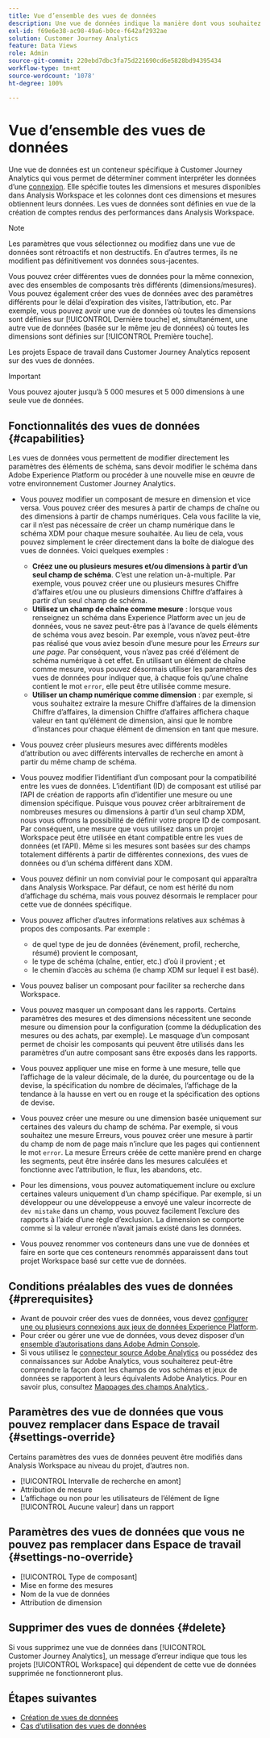 ```yaml
---
title: Vue d’ensemble des vues de données
description: Une vue de données indique la manière dont vous souhaitez interpréter les éléments de données dans la connexion Customer Journey Analytics, tels que les mesures, les dimensions, les sessions, etc.
exl-id: f69e6e38-ac98-49a6-b0ce-f642af2932ae
solution: Customer Journey Analytics
feature: Data Views
role: Admin
source-git-commit: 220ebd7dbc3fa75d221690cd6e5828bd94395434
workflow-type: tm+mt
source-wordcount: '1078'
ht-degree: 100%

---
```


# Vue d’ensemble des vues de données

Une vue de données est un conteneur spécifique à Customer Journey Analytics qui vous permet de déterminer comment interpréter les données d’une [connexion](/help/connections/create-connection.md). Elle spécifie toutes les dimensions et mesures disponibles dans Analysis Workspace et les colonnes dont ces dimensions et mesures obtiennent leurs données. Les vues de données sont définies en vue de la création de comptes rendus des performances dans Analysis Workspace.

>[!NOTE]
>
>Les paramètres que vous sélectionnez ou modifiez dans une vue de données sont rétroactifs et non destructifs. En d’autres termes, ils ne modifient pas définitivement vos données sous-jacentes.

Vous pouvez créer différentes vues de données pour la même connexion, avec des ensembles de composants très différents (dimensions/mesures). Vous pouvez également créer des vues de données avec des paramètres différents pour le délai d’expiration des visites, lʼattribution, etc. Par exemple, vous pouvez avoir une vue de données où toutes les dimensions sont définies sur [!UICONTROL Dernière touche] et, simultanément, une autre vue de données (basée sur le même jeu de données) où toutes les dimensions sont définies sur [!UICONTROL Première touche].

Les projets Espace de travail dans Customer Journey Analytics reposent sur des vues de données.

>[!IMPORTANT]
>
>Vous pouvez ajouter jusqu’à 5 000 mesures et 5 000 dimensions à une seule vue de données.

## Fonctionnalités des vues de données {#capabilities}

Les vues de données vous permettent de modifier directement les paramètres des éléments de schéma, sans devoir modifier le schéma dans Adobe Experience Platform ou procéder à une nouvelle mise en œuvre de votre environnement Customer Journey Analytics.

* Vous pouvez modifier un composant de mesure en dimension et vice versa. Vous pouvez créer des mesures à partir de champs de chaîne ou des dimensions à partir de champs numériques. Cela vous facilite la vie, car il nʼest pas nécessaire de créer un champ numérique dans le schéma XDM pour chaque mesure souhaitée. Au lieu de cela, vous pouvez simplement le créer directement dans la boîte de dialogue des vues de données. Voici quelques exemples :
   * **Créez une ou plusieurs mesures et/ou dimensions à partir dʼun seul champ de schéma**. Cʼest une relation un-à-multiple. Par exemple, vous pouvez créer une ou plusieurs mesures Chiffre dʼaffaires et/ou une ou plusieurs dimensions Chiffre dʼaffaires à partir dʼun seul champ de schéma.
   * **Utilisez un champ de chaîne comme mesure** : lorsque vous renseignez un schéma dans Experience Platform avec un jeu de données, vous ne savez peut-être pas à lʼavance de quels éléments de schéma vous avez besoin. Par exemple, vous nʼavez peut-être pas réalisé que vous aviez besoin dʼune mesure pour les *Erreurs sur une page*. Par conséquent, vous nʼavez pas créé dʼélément de schéma numérique à cet effet. En utilisant un élément de chaîne comme mesure, vous pouvez désormais utiliser les paramètres des vues de données pour indiquer que, à chaque fois quʼune chaîne contient le mot `error`, elle peut être utilisée comme mesure.
   * **Utiliser un champ numérique comme dimension** : par exemple, si vous souhaitez extraire la mesure Chiffre dʼaffaires de la dimension Chiffre dʼaffaires, la dimension Chiffre dʼaffaires affichera chaque valeur en tant quʼélément de dimension, ainsi que le nombre dʼinstances pour chaque élément de dimension en tant que mesure.

* Vous pouvez créer plusieurs mesures avec différents modèles dʼattribution ou avec différents intervalles de recherche en amont à partir du même champ de schéma.

* Vous pouvez modifier lʼidentifiant dʼun composant pour la compatibilité entre les vues de données. Lʼidentifiant (ID) de composant est utilisé par lʼAPI de création de rapports afin dʼidentifier une mesure ou une dimension spécifique. Puisque vous pouvez créer arbitrairement de nombreuses mesures ou dimensions à partir dʼun seul champ XDM, nous vous offrons la possibilité de définir votre propre ID de composant. Par conséquent, une mesure que vous utilisez dans un projet Workspace peut être utilisée en étant compatible entre les vues de données (et l’API). Même si les mesures sont basées sur des champs totalement différents à partir de différentes connexions, des vues de données ou d’un schéma différent dans XDM.

* Vous pouvez définir un nom convivial pour le composant qui apparaîtra dans Analysis Workspace. Par défaut, ce nom est hérité du nom dʼaffichage du schéma, mais vous pouvez désormais le remplacer pour cette vue de données spécifique.

* Vous pouvez afficher d’autres informations relatives aux schémas à propos des composants. Par exemple :

   * de quel type de jeu de données (événement, profil, recherche, résumé) provient le composant,
   * le type de schéma (chaîne, entier, etc.) d’où il provient ; et
   * le chemin d’accès au schéma (le champ XDM sur lequel il est basé).

* Vous pouvez baliser un composant pour faciliter sa recherche dans Workspace.

* Vous pouvez masquer un composant dans les rapports. Certains paramètres des mesures et des dimensions nécessitent une seconde mesure ou dimension pour la configuration (comme la déduplication des mesures ou des achats, par exemple). Le masquage d’un composant permet de choisir les composants qui peuvent être utilisés dans les paramètres d’un autre composant sans être exposés dans les rapports.

* Vous pouvez appliquer une mise en forme à une mesure, telle que lʼaffichage de la valeur décimale, de la durée, du pourcentage ou de la devise, la spécification du nombre de décimales, lʼaffichage de la tendance à la hausse en vert ou en rouge et la spécification des options de devise.

* Vous pouvez créer une mesure ou une dimension basée uniquement sur certaines des valeurs du champ de schéma. Par exemple, si vous souhaitez une mesure Erreurs, vous pouvez créer une mesure à partir du champ de nom de page mais nʼinclure que les pages qui contiennent le mot `error`. La mesure Erreurs créée de cette manière prend en charge les segments, peut être insérée dans les mesures calculées et fonctionne avec l’attribution, le flux, les abandons, etc.

* Pour les dimensions, vous pouvez automatiquement inclure ou exclure certaines valeurs uniquement d’un champ spécifique. Par exemple, si un développeur ou une développeuse a envoyé une valeur incorrecte de `dev mistake` dans un champ, vous pouvez facilement l’exclure des rapports à l’aide d’une règle d’exclusion. La dimension se comporte comme si la valeur erronée n’avait jamais existé dans les données.

* Vous pouvez renommer vos conteneurs dans une vue de données et faire en sorte que ces conteneurs renommés apparaissent dans tout projet Workspace basé sur cette vue de données.

## Conditions préalables des vues de données {#prerequisites}

* Avant de pouvoir créer des vues de données, vous devez [configurer une ou plusieurs connexions aux jeux de données Experience Platform](/help/connections/create-connection.md).
* Pour créer ou gérer une vue de données, vous devez disposer dʼun [ensemble dʼautorisations dans Adobe Admin Console](https://experienceleague.adobe.com/fr/docs/analytics-platform/using/cja-overview/cja-overview).
* Si vous utilisez le [connecteur source Adobe Analytics](/help/data-ingestion/analytics.md) ou possédez des connaissances sur Adobe Analytics, vous souhaiterez peut-être comprendre la façon dont les champs de vos schémas et jeux de données se rapportent à leurs équivalents Adobe Analytics. Pour en savoir plus, consultez [Mappages des champs Analytics ](https://experienceleague.adobe.com/fr/docs/experience-platform/sources/connectors/adobe-applications/mapping/analytics).

## Paramètres des vue de données que vous pouvez remplacer dans Espace de travail {#settings-override}

Certains paramètres des vues de données peuvent être modifiés dans Analysis Workspace au niveau du projet, dʼautres non.

* [!UICONTROL Intervalle de recherche en amont]
* Attribution de mesure
* Lʼaffichage ou non pour les utilisateurs de lʼélément de ligne [!UICONTROL Aucune valeur] dans un rapport

## Paramètres des vues de données que vous ne pouvez pas remplacer dans Espace de travail {#settings-no-override}

* [!UICONTROL Type de composant]
* Mise en forme des mesures
* Nom de la vue de données
* Attribution de dimension

## Supprimer des vues de données {#delete}

Si vous supprimez une vue de données dans [!UICONTROL Customer Journey Analytics], un message dʼerreur indique que tous les projets [!UICONTROL Workspace] qui dépendent de cette vue de données supprimée ne fonctionneront plus.

## Étapes suivantes

* [Création de vues de données](/help/data-views/create-dataview.md)
* [Cas dʼutilisation des vues de données](/help/use-cases/data-views/data-views-usecases.md)
